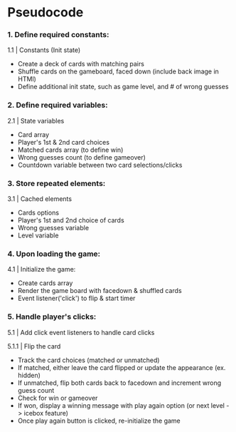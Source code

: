 # Pseudocode

### 1. Define required constants:
  
1.1 | Constants (Init state)

  - Create a deck of cards with matching pairs
  - Shuffle cards on the gameboard, faced down (include back image in HTMl)
  - Define additional init state, such as game level, and # of wrong guesses

### 2. Define required variables:

2.1 | State variables

  - Card array
  - Player's 1st & 2nd card choices 
  - Matched cards array (to define win)
  - Wrong guesses count (to define gameover)
  - Countdown variable between two card selections/clicks

### 3. Store repeated elements:

3.1 | Cached elements 
  
  - Cards options
  - Player's 1st and 2nd choice of cards
  - Wrong guesses variable
  - Level variable

### 4. Upon loading the game:

4.1 | Initialize the game:

- Create cards array  
- Render the game board with facedown & shuffled cards
- Event listener('click') to flip & start timer 

### 5. Handle player's clicks:

5.1 | Add click event listeners to handle card clicks

5.1.1 | Flip the card 
- Track the card choices (matched or unmatched)
- If matched, either leave the card flipped or update the appearance (ex. hidden) 
- If unmatched, flip both cards back to facedown and increment wrong guess count
- Check for win or gameover
- If won, display a winning message with play again option (or next level -> icebox feature)
- Once play again button is clicked, re-initialize the game  

